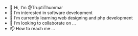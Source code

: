 - 👋 Hi, I’m @TruptiThummar
- 👀 I’m interested in software development
- 🌱 I’m currently learning web designing and php development 
- 💞️ I’m looking to collaborate on ...
- 📫 How to reach me ...

<!---
TruptiThummar/TruptiThummar is a ✨ special ✨ repository because its `README.md` (this file) appears on your GitHub profile.
You can click the Preview link to take a look at your changes.
--->
